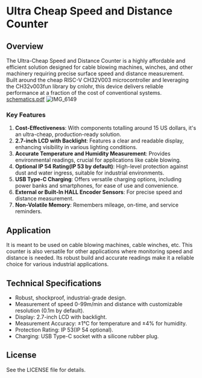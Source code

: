 # Ultra Cheap Speed and Distance Counter

## Overview
The Ultra-Cheap Speed and Distance Counter is a highly affordable and efficient solution designed for cable blowing machines, winches, and other machinery requiring precise surface speed and distance measurement. Built around the cheap RISC-V CH32V003 microcontroller and leveraging the CH32v003fun library by cnlohr, this device delivers reliable performance at a fraction of the cost of conventional systems.
[schematics.pdf](https://github.com/payday1991/ultraCheapSpeedDistanceCounter/files/14756823/schematics.pdf)
![IMG_6149](https://github.com/payday1991/ultraCheapSpeedDistanceCounter/assets/79850569/7c6ee174-a647-434c-9c84-8823d25ef0fa)

### Key Features

1. **Cost-Effectiveness**: With components totalling around 15 US dollars, it's an ultra-cheap, production-ready solution.
2. **2.7-inch LCD with Backlight**: Features a clear and readable display, enhancing visibility in various lighting conditions.
3. **Accurate Temperature and Humidity Measurement**: Provides environmental readings, crucial for applications like cable blowing.
4. **Optional IP 54 Rating(IP 53 by default)**: High-level protection against dust and water ingress, suitable for industrial environments.
5. **USB Type-C Charging**: Offers versatile charging options, including power banks and smartphones, for ease of use and convenience.
6. **External or Built-In HALL Encoder Sensors**: For precise speed and distance measurement.
7. **Non-Volatile Memory**: Remembers mileage, on-time, and service reminders.

## Application
It is meant to be used on cable blowing machines, cable winches, etc. This counter is also versatile for other applications where monitoring speed and distance is needed. Its robust build and accurate readings make it a reliable choice for various industrial applications.

## Technical Specifications
- Robust, shockproof, industrial-grade design.
- Measurement of speed 0-99m/min and distance with customizable resolution (0.1m by default).
- Display: 2.7-inch LCD with backlight.
- Measurement Accuracy: ±1°C for temperature and ±4% for humidity.
- Protection Rating: IP 53(IP 54 optional).
- Charging: USB Type-C socket with a silicone rubber plug.

## License
See the LICENSE file for details.
